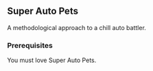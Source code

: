 ## Super Auto Pets

A methodological approach to a chill auto battler.

### Prerequisites

You must love Super Auto Pets.

